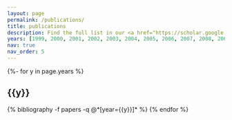 ```yaml
---
layout: page
permalink: /publications/
title: publications
description: Find the full list in our <a href="https://scholar.google.ca/citations?hl=en&user=1HJ-KYMAAAAJ&view_op=list_works&sortby=pubdate" target="_blank">Google Scholar profile</a>.
years: [1999, 2000, 2001, 2002, 2003, 2004, 2005, 2006, 2007, 2008, 2009, 2010, 2011, 2012, 2013, 2014, 2015, 2016, 2017, 2018, 2019, 2020, 2021, 2022]
nav: true
nav_order: 5
---
```

<!-- _pages/publications.md -->
<div class="publications">

{%- for y in page.years %}
  <h2 class="year">{{y}}</h2>
  {% bibliography -f papers -q @*[year={{y}}]* %}
{% endfor %}

</div>
